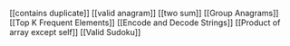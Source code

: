 [[contains duplicate]]
[[valid anagram]]
[[two sum]]
[[Group Anagrams]]
[[Top K Frequent Elements]]
[[Encode and Decode Strings]]
[[Product of array except self]]
[[Valid Sudoku]]